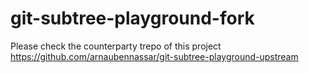 # git-subtree-playground-fork
Please check the counterparty trepo of this project https://github.com/arnaubennassar/git-subtree-playground-upstream
